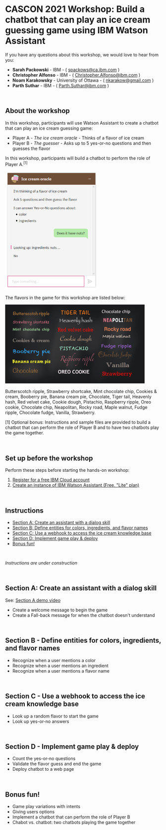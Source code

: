 # CASCON 2021 Workshop: Build a chatbot that can play an ice cream guessing game using IBM Watson Assistant
If you have any questions about this workshop, we would love to hear from you:
- **Sarah Packowski** - IBM - ( spackows@ca.ibm.com )
- **Christopher Alfonso** - IBM - ( Christopher.Alfonso@ibm.com )
- **Noam Karakowsky** - University of Ottawa - ( nkarakow@gmail.com )
- **Parth Suthar** - IBM - ( Parth.Suthar@ibm.com )

<p>&nbsp;</p>


## About the workshop
In this workshop, participants will use Watson Assistant to create a chatbot that can play an ice cream guessing game:
- Player A - _The ice cream oracle_ - Thinks of a flavor of ice cream
- Player B - _The guesser_ - Asks up to 5 yes-or-no questions and then guesses the flavor

In this workshop, participants will build a chatbot to perform the role of Player A.<sup>\[1]</sup>

<img src="images/ice-cream.png" width="300">

The flavors in the game for this workshop are listed below:

<img src="images/chalkboard.png" width="450">

Butterscotch ripple, Strawberry shortcake, Mint chocolate chip, Cookies & cream, Booberry pie, Banana cream pie, Chocolate, Tiger tail, Heavenly hash, Red velvet cake, Cookie dough, Pistachio, Raspberry ripple, Oreo cookie, Chocolate chip, Neapolitan, Rocky road, Maple walnut, Fudge ripple, Chocolate fudge, Vanilla, Strawberry.

\[1] Optional bonus: Instructions and sample files are provided to build a chatbot that can perform the role of Player B and to have two chatbots play the game together.

<p>&nbsp;</p>


## Set up before the workshop
Perform these steps before starting the hands-on workshop:
1. [Register for a free IBM Cloud account](https://cloud.ibm.com/registration)
2. [Create an instance of IBM Watson Assistant (Free, "Lite" plan)](https://cloud.ibm.com/catalog/services/watson-assistant)

<p>&nbsp;</p>


## Instructions
- [Section A: Create an assistant with a dialog skill]()
- [Section B: Define entities for colors, ingredients, and flavor names]()
- [Section C: Use a webhook to access the ice cream knowledge base]()
- [Section D: Implement game play & deploy]()
- [Bonus fun!]()

<p>&nbsp;</p>

*Instructions are under construction*

<p>&nbsp;</p>

## Section A: Create an assistant with a dialog skill
See: [Section A demo video]()

- Create a welcome message to begin the game
- Create a Fall-back message for when the chatbot doesn't understand

<p>&nbsp;</p>


## Section B - Define entities for colors, ingredients, and flavor names
- Recognize when a user mentions a color
- Recognize when a user mentions an ingredient
- Recognize when a user mentions a flavor name

<p>&nbsp;</p>


## Section C - Use a webhook to access the ice cream knowledge base
- Look up a random flavor to start the game
- Look up yes-or-no answers

<p>&nbsp;</p>


## Section D - Implement game play & deploy
- Count the yes-or-no questions
- Validate the flavor guess and end the game
- Deploy chatbot to a web page

<p>&nbsp;</p>


## Bonus fun!
- Game play variations with intents
- Giving users options
- Implement a chatbot that can perform the role of Player B
- Chabot vs. chatbot: two chatbots playing the game together

<p>&nbsp;</p>


